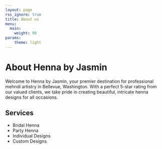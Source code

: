 ```yaml
---
layout: page
rss_ignore: true
title: About us
menu:
  main:
    weight: 90
params:
    theme: light 
---
```


# About Henna by Jasmin

Welcome to Henna by Jasmin, your premier destination for professional mehndi artistry in Bellevue, Washington. With a perfect 5-star rating from our valued clients, we take pride in creating beautiful, intricate henna designs for all occasions.

## Services
- Bridal Henna
- Party Henna
- Individual Designs
- Custom Designs

